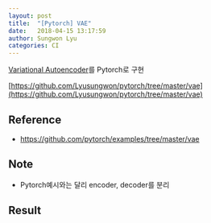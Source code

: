 ```yaml
---
layout: post
title:  "[Pytorch] VAE"
date:   2018-04-15 13:17:59
author: Sungwon Lyu
categories: CI
---
```


[Variational Autoencoder](https://lyusungwon.github.io/dl/2018/02/11/vae.html)를 Pytorch로 구현

[https://github.com/Lyusungwon/pytorch/tree/master/vae](https://github.com/Lyusungwon/pytorch/tree/master/vae)

## Reference
- https://github.com/pytorch/examples/tree/master/vae

## Note 
- Pytorch예시와는 달리 encoder, decoder를 분리

## Result


